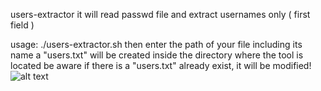 users-extractor
it will read passwd file and extract usernames only ( first field )

usage:
./users-extractor.sh
then enter the path of your file including its name
a "users.txt" will be created inside the directory where the tool is located
be aware if there is a "users.txt" already exist, it will be modified!
![alt text](https://upload.wikimedia.org/wikipedia/commons/thumb/3/38/Arduino_Uno_-_R3.jpg/220px-Arduino_Uno_-_R3.jpg)
